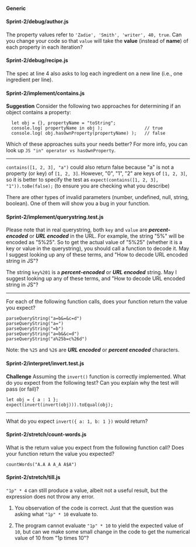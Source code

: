 #### Generic

#### Sprint-2/debug/author.js
The property values refer to `'Zadie', 'Smith', 'writer', 40, true`.
Can you change your code so that `value` will take the **value** (instead of **name**) of each property in each iteration?


#### Sprint-2/debug/recipe.js
The spec at line 4 also asks to log each ingredient on a new line (i.e., one ingredient per line).

#### Sprint-2/implement/contains.js

**Suggestion**
Consider the following two approaches for determining if an object contains a property:
```
  let obj = {}, propertyName = "toString";
  console.log( propertyName in obj );                // true
  console.log( obj.hasOwnProperty(propertyName) );   // false
```
Which of these approaches suits your needs better?
For more info, you can look up `JS "in" operator vs hasOwnProperty`.

---

`contains([1, 2, 3], "a")` could also return false because "a" is not a property (or key) of `[1, 2, 3]`.
However, "0", "1", "2" are keys of `[1, 2, 3]`, so it is better to specify the test as
`expect(contains([1, 2, 3], "1")).toBe(false);` (to ensure you are checking what you describe)

There are other types of invalid parameters (number, undefined, null, string, boolean). One of them will show you a bug in your function.


#### Sprint-2/implement/querystring.test.js

Please note that in real querystring, both `key` and `value` are ***percent-encoded*** or ***URL encoded*** in the URL. For example, the string "5%" will be encoded as "5%25". So to get the actual value of "5%25" (whether it is a key or value in the querystring), you should call a function to decode it.
May I suggest looking up any of these terms, and "How to decode URL encoded string in JS"?


The string `key%201` is a ***percent-encoded*** or ***URL encoded*** string.
May I suggest looking up any of these terms, and "How to decode URL encoded string in JS"?

---

For each of the following function calls, does your function return the value you expect?
```
parseQueryString("a=b&=&c=d")
parseQueryString("a=")
parseQueryString("=b")
parseQueryString("a=b&&c=d")
parseQueryString("a%25b=c%26d")
```
Note: the `%25` and `%26` are ***URL encoded*** or ***percent encoded*** characters.




#### Sprint-2/interpret/invert.test.js
**Challenge**
Assuming the `invert()` function is correctly implemented. 
What do you expect from the following test? Can you explain why the test will pass (or fail)?
```
let obj = { a : 1 };
expect(invert(invert(obj))).toEqual(obj);
```

---

What do you expect `invert({ a: 1, b: 1 })` would return?


#### Sprint-2/stretch/count-words.js

What is the return value you expect from the following function call?
Does your function return the value you expected?
```
countWords("A.A A A_A A$A")
```


#### Sprint-2/stretch/till.js
`"1p" * 4` can still produce a value, albeit not a useful result, but the expression does not throw any error.


1) You observation of the code is correct. Just that the question was asking what `"1p" * 10` evaluate to.

2) The program cannot evaluate `"1p" * 10` to yield the expected value of `10`, but can we make some small change in the code to get the numerical value of 10 from "1p times 10"?


